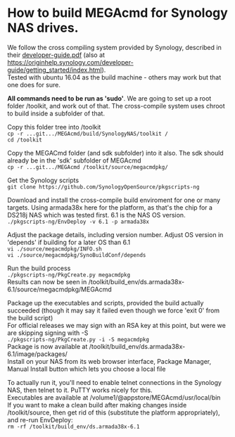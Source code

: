 # How to build MEGAcmd for Synology NAS drives.  

We follow the cross compiling system provided by Synology, described in their [developer-guide.pdf](https://global.download.synology.com/download/Document/DeveloperGuide/DSM_Developer_Guide.pdf) (also at https://originhelp.synology.com/developer-guide/getting_started/index.html).  
Tested with ubuntu 16.04 as the build machine - others may work but that one does for sure.  
  
**All commands need to be run as 'sudo'**.  We are going to set up a root folder /toolkit, and work out of that.  The cross-compile system uses chroot to build inside a subfolder of that.  

Copy this folder tree into /toolkit  
`cp -r ...git.../MEGAcmd/build/SynologyNAS/toolkit /`  
`cd /toolkit`  
  
Copy the MEGACmd folder (and sdk subfolder) into it also.  The sdk should already be in the 'sdk' subfolder of MEGAcmd  
`cp -r ...git.../MEGAcmd /toolkit/source/megacmdpkg/`  
  
Get the Synology scripts  
`git clone https://github.com/SynologyOpenSource/pkgscripts-ng`  

Download and install the cross-compile build enviroment for one or many targets.  Using armada38x here for the platform, as that's the chip for a DS218j NAS which was tested first.  6.1 is the NAS OS version.  
`./pkgscripts-ng/EnvDeploy -v 6.1 -p armada38x`  
  
Adjust the package details, including version number.  Adjust OS version in 'depends' if building for a later OS than 6.1  
`vi ./source/megacmdpkg/INFO.sh`  
`vi ./source/megacmdpkg/SynoBuildConf/depends`  
  
Run the build process  
`./pkgscripts-ng/PkgCreate.py megacmdpkg`  
Results can now be seen in /toolkit/build_env/ds.armada38x-6.1/source/megacmdpkg/MEGAcmd  
  
Package up the executables and scripts, provided the build actually succeeded (though it may say it failed even though we force 'exit 0' from the build script)  
For official releases we may sign with an RSA key at this point, but were we are skipping signing with -S  
`./pkgscripts-ng/PkgCreate.py -i -S megacmdpkg`  
Package is now available at /toolkit/build_env/ds.armada38x-6.1/image/packages/  
Install on your NAS from its web browser interface, Package Manager, Manual Install button which lets you choose a local file  
  
To actually run it, you'll need to enable telnet connections in the Synology NAS, then telnet to it.   PuTTY works nicely for this.  
Executables are available at /volume1/@appstore/MEGAcmd/usr/local/bin   
If you want to make a clean build after making changes inside /toolkit/source, then get rid of this (substitute the platform appropriately), and re-run EnvDeploy:  
`rm -rf /toolkit/build_env/ds.armada38x-6.1`  
  
